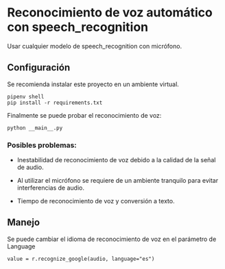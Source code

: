 # Reconocimiento de voz automático con speech_recognition

Usar cualquier modelo de speech_recognition con micrófono.

## Configuración

Se recomienda instalar este proyecto en un ambiente virtual.

```
pipenv shell
pip install -r requirements.txt
```

Finalmente se puede probar el reconocimiento de voz:

```
python __main__.py
```

### Posibles problemas:

* Inestabilidad de reconocimiento de voz debido a la calidad de la señal de audio. 

* Al utilizar el micrófono se requiere de un ambiente tranquilo para evitar interferencias de audio. 

* Tiempo de reconocimiento de voz y conversión a texto. 


## Manejo

Se puede cambiar el idioma de reconocimiento de voz en el parámetro de Language

```
value = r.recognize_google(audio, language="es")
```
